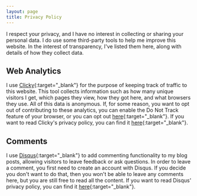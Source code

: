 ```yaml
---
layout: page
title: Privacy Policy
---
```


I respect your privacy, and I have no interest in collecting or sharing your personal data. I do use some third-party tools to help me improve this website. In the interest of transparency, I've listed them here, along with details of how they collect data.

## Web Analytics

I use [Clicky](https://clicky.com/){:target="_blank"} for the purpose of keeping track of traffic to this website. This tool collects information such as how many unique visitors I get, which pages they view, how they got here, and what browsers they use. All of this data is anonymous. If, for some reason, you want to opt out of contributing to these analytics, you can enable the Do Not Track feature of your browser, or you can opt out [here](https://clicky.com/optout){:target="_blank"}. If you want to read Clicky's privacy policy, you can find it [here](https://clicky.com/terms/privacy){:target="_blank"}.

## Comments

I use [Disqus](https://disqus.com/){:target="_blank"} to add commenting functionality to my blog posts, allowing visitors to leave feedback or ask questions. In order to leave a comment, you first need to create an account with Disqus. If you decide you don't want to do that, then you won't be able to leave any comments here, but you are still free to read all the content. If you want to read Disqus' privacy policy, you can find it [here](https://help.disqus.com/terms-and-policies/disqus-privacy-policy){:target="_blank"}.